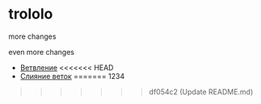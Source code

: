 # trololo

more changes

even more changes
- [Ветвление](./branch_help.md)
<<<<<<< HEAD
- [Слияние веток](./merge_help.md)
=======
1234
>>>>>>> df054c2 (Update README.md)
